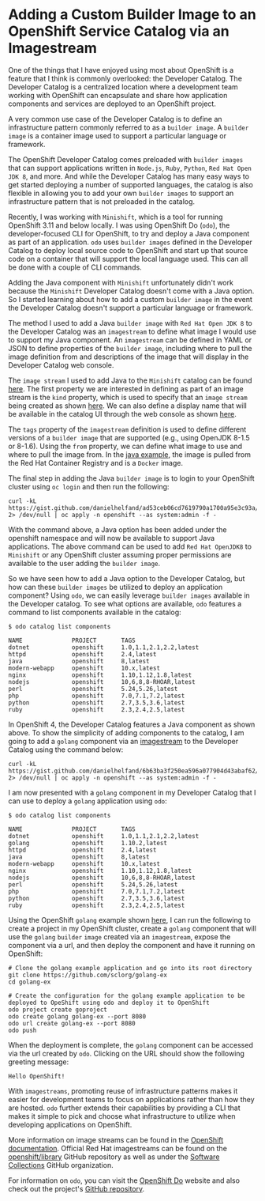 # Adding a Custom Builder Image to an OpenShift Service Catalog via an Imagestream

One of the things that I have enjoyed using most about OpenShift is a feature
that I think is commonly overlooked: the Developer Catalog. The Developer Catalog
is a centralized location where a development team working with OpenShift can
encapsulate and share how application components and services are deployed to an
OpenShift project.

A very common use case of the Developer Catalog is to define an infrastructure
pattern commonly referred to as a `builder image`. A `builder image` is a container
image used to support a particular language or framework.

The OpenShift Developer Catalog comes preloaded with `builder images` that can
support applications written in `Node.js`, `Ruby`, `Python`, `Red Hat Open JDK 8`,
and more. And while the Developer Catalog has many easy ways to get started
deploying a number of supported languages, the catalog is also flexible in allowing
you to add your own `builder images` to support an infrastructure pattern that is
not preloaded in the catalog.

Recently, I was working with `Minishift`, which is a tool for running OpenShift
3.11 and below locally. I was using OpenShift Do (`odo`), the developer-focused CLI
for OpenShift, to try and deploy a Java component as part of an application. `odo`
uses `builder images` defined in the Developer Catalog to deploy local source
code to OpenShift and start up that source code on a container that will support
the local language used. This can all be done with a couple of CLI commands.

Adding the Java component with `Minishift` unfortunately didn't work because the
`Minishift` Developer Catalog doesn't come with a Java option. So I started
learning about how to add a custom `builder image` in the event the Developer
Catalog doesn't support a particular language or framework.

The method I used to add a Java `builder image` with `Red Hat Open JDK 8` to the
Developer Catalog was an `imagestream` to define what image I would use
to support my Java component. An `imagestream` can be defined in YAML or JSON to
define properties of the `builder image`, including where to pull the image definition
from and descriptions of the image that will display in the Developer Catalog
web console.

The `image stream` I used to add Java to the `Minishift` catalog can be found
[here](https://gist.github.com/danielhelfand/ad53ceb06cd7619790a1700a95e3c93a).
The first property we are interested in defining as part of an image stream is the
`kind` property, which is used to specify that an `image stream` being created as
shown [here](https://gist.github.com/danielhelfand/ad53ceb06cd7619790a1700a95e3c93a#file-red-hat-openjdk-8-imagestream-L3).
We can also define a display name that will be available in the catalog UI through
the web console as shown [here](https://gist.github.com/danielhelfand/ad53ceb06cd7619790a1700a95e3c93a#file-red-hat-openjdk-8-imagestream-L9).

The `tags` property of the `imagestream` definition is used to define different versions
of a `builder image` that are supported (e.g., using OpenJDK 8-1.5 or 8-1.6). Using the
`from` property, we can define what image to use and where to pull the image from. In
the [java example](https://gist.github.com/danielhelfand/ad53ceb06cd7619790a1700a95e3c93a#file-red-hat-openjdk-8-imagestream-L28),
the image is pulled from the Red Hat Container Registry and is a `Docker` image.

The final step in adding the Java `builder image` is to login to your OpenShift
cluster using `oc login` and then run the following:

```
curl -kL https://gist.github.com/danielhelfand/ad53ceb06cd7619790a1700a95e3c93a/raw 2> /dev/null | oc apply -n openshift --as system:admin -f -
```

With the command above, a Java option has been added under the openshift namespace
and will now be available to support Java applications. The above command can be
used to add `Red Hat OpenJDK8` to `Minishift` or any OpenShift cluster assuming
proper permissions are available to the user adding the `builder image`.

So we have seen how to add a Java option to the Developer Catalog, but how can these
`builder images` be utilized to deploy an application component? Using `odo`, we
can easily leverage `builder images` available in the Developer catalog. To see
what options are available, `odo` features a command to list components available
in the catalog:

```
$ odo catalog list components

NAME              PROJECT       TAGS
dotnet            openshift     1.0,1.1,2.1,2.2,latest
httpd             openshift     2.4,latest
java              openshift     8,latest
modern-webapp     openshift     10.x,latest
nginx             openshift     1.10,1.12,1.8,latest
nodejs            openshift     10,6,8,8-RHOAR,latest
perl              openshift     5.24,5.26,latest
php               openshift     7.0,7.1,7.2,latest
python            openshift     2.7,3.5,3.6,latest
ruby              openshift     2.3,2.4,2.5,latest
```

In OpenShift 4, the Developer Catalog features a Java component as shown above. To
show the simplicity of adding components to the catalog, I am going to add a `golang`
component via an [imagestream](https://gist.github.com/danielhelfand/6b63ba3f250ea596a077904d43abaf62)
to the Developer Catalog using the command below:

```
curl -kL https://gist.github.com/danielhelfand/6b63ba3f250ea596a077904d43abaf62/raw 2> /dev/null | oc apply -n openshift --as system:admin -f -
```

I am now presented with a `golang` component in my Developer Catalog that I can
use to deploy a `golang` application using `odo`:

```
$ odo catalog list components

NAME              PROJECT       TAGS
dotnet            openshift     1.0,1.1,2.1,2.2,latest
golang            openshift     1.10.2,latest
httpd             openshift     2.4,latest
java              openshift     8,latest
modern-webapp     openshift     10.x,latest
nginx             openshift     1.10,1.12,1.8,latest
nodejs            openshift     10,6,8,8-RHOAR,latest
perl              openshift     5.24,5.26,latest
php               openshift     7.0,7.1,7.2,latest
python            openshift     2.7,3.5,3.6,latest
ruby              openshift     2.3,2.4,2.5,latest
```

Using the OpenShift `golang` example shown [here](https://github.com/sclorg/golang-ex),
I can run the following to create a project in my OpenShift cluster, create a
`golang` component that will use the `golang` `builder` `image` created via an `imagestream`,
expose the component via a url, and then deploy the component and have it running on
OpenShift:

```
# Clone the golang example application and go into its root directory
git clone https://github.com/sclorg/golang-ex
cd golang-ex

# Create the configuration for the golang example application to be deployed to OpeShift using odo and deploy it to OpenShift
odo project create goproject
odo create golang golang-ex --port 8080
odo url create golang-ex --port 8080
odo push
```

When the deployment is complete, the `golang` component can be accessed via the url
created by `odo`. Clicking on the URL should show the following greeting message:

```
Hello OpenShift!
```

With `imagestreams`, promoting reuse of infrastructure patterns makes it easier
for development teams to focus on applications rather than how they are hosted. `odo`
further extends their capabilities by providing a CLI that makes it simple to pick
and choose what infrastructure to utilize when developing applications on OpenShift.

More information on image streams can be found in the [OpenShift documentation](https://docs.openshift.com/container-platform/4.1/openshift_images/images-understand.html#images-imagestream-use_images-understand). Official Red Hat imagestreams
can be found on the [openshift/library](https://github.com/openshift/library/tree/master/community)
GitHub repository as well as under the [Software Collections](https://github.com/sclorg)
GitHub organization.

For information on `odo`, you can visit the [OpenShift Do](https://openshiftdo.org/)
website and also check out the project's [GitHub repository](https://github.com/openshift/odo).
